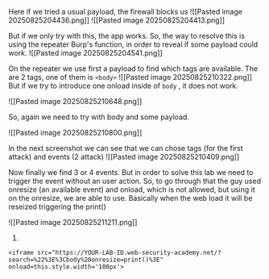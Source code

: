 Here if we tried a usual payload, the firewall blocks us
![[Pasted image 20250825204436.png]]
![[Pasted image 20250825204413.png]]

But if we only try with this, the app works. So, the way to resolve this is using the repeater Burp's function, in order to reveal if some payload could work.
![[Pasted image 20250825204541.png]]

On the repeater we use first a payload to find which tags are available. The are 2 tags, one of them is `<body>`
![[Pasted image 20250825210322.png]]
But if we try to introduce one onload inside of `body` , it does not work.

![[Pasted image 20250825210648.png]]

So, again we need to try with body and some payload. 

![[Pasted image 20250825210800.png]]

In the next screenshot we can see that we can chose tags (for the first attack) and events (2 attack)
![[Pasted image 20250825210409.png]]

Now finally we find 3 or 4 events. But in order to solve this lab we need to trigger the event without an user action. So, to go through that the guy used onresize (an available event) and onload, which is not allowed, but using it on the onresize, we are able to use. Basically when the web load it will be reseized triggering the print()


![[Pasted image 20250825211211.png]]

1. ```
```
<iframe src="https://YOUR-LAB-ID.web-security-academy.net/?search=%22%3E%3Cbody%20onresize=print()%3E" onload=this.style.width='100px'>
```
